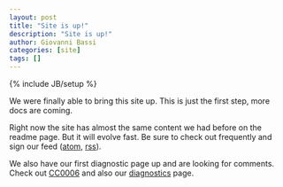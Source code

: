 ```yaml
---
layout: post
title: "Site is up!"
description: "Site is up!"
author: Giovanni Bassi
categories: [site]
tags: []
---
```

{% include JB/setup %}

We were finally able to bring this site up. This is just the first step, more docs are coming.

Right now the site has almost the same content we had before on the readme page. But it will
evolve fast. Be sure to check out frequently and sign our feed ([atom](/atom.xml), [rss](/rss.xml)).

We also have our first diagnostic page up and are looking for comments. Check out
[CC0006](/diagnostics/CC0006.html) and also our [diagnostics](/diagnostics.html) page.
